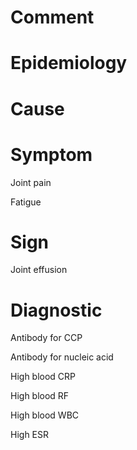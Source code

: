 # Comment

# Epidemiology

# Cause

# Symptom

Joint pain

Fatigue

# Sign

Joint effusion

# Diagnostic

Antibody for CCP

Antibody for nucleic acid

High blood CRP

High blood RF

High blood WBC

High ESR
